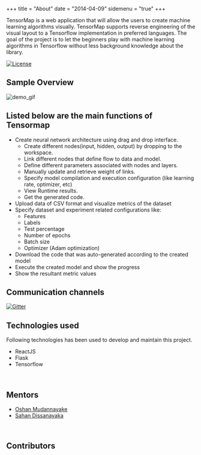 +++
title = "About"
date = "2014-04-09"
sidemenu = "true"
+++

TensorMap is a web application that will allow the users to create machine learning algorithms visually. TensorMap supports reverse engineering of the visual layout to a Tensorflow implementation in preferred languages. The goal of the project is to let the beginners play with machine learning algorithms in Tensorflow without less background knowledge about the library.
<br/>

[![License](https://img.shields.io/badge/License-Apache%202.0-blue.svg)](https://opensource.org/licenses/Apache-2.0)

## Sample Overview
![demo_gif](/demo_v2.gif)

## Listed below are the main functions of Tensormap
* Create neural network architecture using drag and drop interface.
    * Create different nodes(input, hidden, output) by dropping to the workspace.
    * Link different nodes that define flow to data and model.
    * Define different parameters associated with nodes and layers.
    * Manually update and retrieve weight of links.
    * Specify model compilation and execution configuration (like learning rate, optimizer, etc)
    * View Runtime results.
    * Get the generated code.
* Upload data of CSV format and visualize metrics of the dataset
* Specify dataset and experiment related configurations like:
    * Features
    * Labels
    * Test percentage
    * Number of epochs
    * Batch size
    * Optimizer (Adam optimization)
* Download the code that was auto-generated according to the created model
* Execute the created model and show the progress
* Show the resultant metric values

## Communication channels
[![Gitter](https://badges.gitter.im/scorelab/TensorMap.svg)](https://gitter.im/scorelab/TensorMap?utm_source=badge&utm_medium=badge&utm_campaign=pr-badge)
<br>

## Technologies used

Following technologies has been used to develop and maintain this project.
* ReactJS
* Flask
* Tensorflow

<br>

## Mentors
- [Oshan Mudannayake](https://github.com/ivantha)
- [Sahan Dissanayaka](https://github.com/SahanDisa)

<br>

## Contributors

<br>
